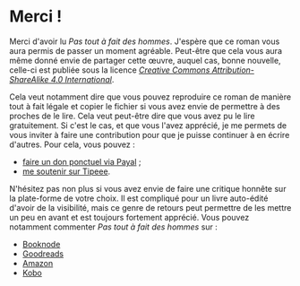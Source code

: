 Merci !
=========

Merci d'avoir lu *Pas tout à fait des hommes*. J'espère que ce roman vous aura permis de passer
un moment agréable. Peut-être que cela vous aura même donné envie de
partager cette œuvre, auquel cas, bonne nouvelle, celle-ci est publiée sous la licence [*Creative Commons
Attribution-ShareAlike 4.0 International*](https://creativecommons.org/licenses/by-sa/4.0/). 

Cela veut notamment dire que vous pouvez reproduire ce roman de manière tout
à fait légale et copier le fichier si vous avez envie de permettre à
des proches de le lire. Cela veut peut-être dire que vous avez pu le lire
gratuitement. Si c'est le cas, et que vous l'avez apprécié, je me
permets de vous inviter à faire une contribution pour que je puisse
continuer à en écrire d'autres. Pour cela, vous pouvez :

* [faire un don ponctuel via Payal](https://www.paypal.com/donate/?token=K6MRDiBm0kMeHsYnGFe6AWRAprc3DgBWRMMCYLEbJe032LeCtirs5efDSjO_ORv1lpGV8W&country.x=FR&locale.x=FR) ;
* [me soutenir sur Tipeee](https://www.tipeee.com/lizzie-crowdagger).

N'hésitez pas non plus si vous avez envie de faire une critique
honnête sur la plate-forme de votre choix. Il est compliqué pour un
livre auto-édité d'avoir de la visibilité, mais ce genre de retours
peut permettre de les mettre un peu en avant et est toujours fortement
apprécié. Vous pouvez notamment commenter *Pas tout à fait des hommes* sur : 

* [Booknode](https://booknode.com/pas_tout_a_fait_des_hommes_01687623)
* [Goodreads](https://www.goodreads.com/fr/book/show/30295956-pas-tout-fait-des-hommes)
* [Amazon](https://www.amazon.fr/Pas-tout-%C3%A0-fait-hommes/dp/1532928114)
* [Kobo](https://www.kobo.com/fr/fr/ebook/pas-tout-a-fait-des-hommes-1)



